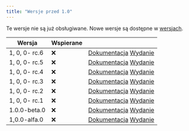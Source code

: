 ```yaml
---
title: "Wersje przed 1.0"
---
```


Te wersje nie są już obsługiwane. Nowe wersje są dostępne w [wersjach](versions.md).

| Wersja        | Wspierane |                                                                                                                                                              |
| ------------- | --------- | ------------------------------------------------------------------------------------------------------------------------------------------------------------ |
| 1, 0, 0- rc.6 | :x:       | [Dokumentacja](https://docs.butterfly.linwood.dev/docs/1.0.0-rc.6/intro) [Wydanie](https://github.com/LinwoodDev/Butterfly/releases/tag/v1.0.0-rc.6)       |
| 1, 0, 0- rc.5 | :x:       | [Dokumentacja](https://docs.butterfly.linwood.dev/docs/1.0.0-rc.5/intro) [Wydanie](https://github.com/LinwoodDev/Butterfly/releases/tag/v1.0.0-rc.5)       |
| 1, 0, 0- rc.4 | :x:       | [Dokumentacja](https://docs.butterfly.linwood.dev/docs/1.0.0-rc.4/intro) [Wydanie](https://github.com/LinwoodDev/Butterfly/releases/tag/v1.0.0-rc.4)       |
| 1, 0, 0- rc.3 | :x:       | [Dokumentacja](https://docs.butterfly.linwood.dev/docs/1.0.0-rc.3/intro) [Wydanie](https://github.com/LinwoodDev/Butterfly/releases/tag/v1.0.0-rc.3)       |
| 1, 0, 0- rc.2 | :x:       | [Dokumentacja](https://docs.butterfly.linwood.dev/docs/1.0.0-rc.2/intro) [Wydanie](https://github.com/LinwoodDev/Butterfly/releases/tag/v1.0.0-rc.2)       |
| 1, 0, 0- rc.1 | :x:       | [Dokumentacja](https://docs.butterfly.linwood.dev/docs/1.0.0-rc.1/intro) [Wydanie](https://github.com/LinwoodDev/Butterfly/releases/tag/v1.0.0-rc.1)       |
| 1.0.0-beta.0  | :x:       | [Dokumentacja](https://docs.butterfly.linwood.dev/docs/1.0.0-beta.0/intro) [Wydanie](https://github.com/LinwoodDev/Butterfly/releases/tag/v1.0.0-beta.0)   |
| 1,0.0-alfa.0  | :x:       | [Dokumentacja](https://docs.butterfly.linwood.dev/docs/1.0.0-alpha.0/intro) [Wydanie](https://github.com/LinwoodDev/Butterfly/releases/tag/v1.0.0-alpha.0) |

